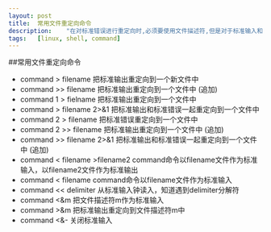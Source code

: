 ```yaml
---
layout:	post
title:	常用文件重定向命令
description:	"在对标准错误进行重定向时,必须要使用文件描述符,但是对于标准输入和输出来说,这不是必需的。"
tags:	[linux, shell, command]
---
```


##常用文件重定向命令

* command > filename 				把标准输出重定向到一个新文件中
* command >> filename 				把标准输出重定向到一个文件中 (追加)
* command 1 > fielname 				把标准输出重定向到一个文件中
* command > filename 2>&1 			把标准输出和标准错误一起重定向到一个文件中
* command 2 > filename 				把标准错误重定向到一个文件中
* command 2 >> filename 			        把标准输出重定向到一个文件中 (追加)
* command >> filename 2>&1 			把标准输出和标准错误一起重定向到一个文件中 (追加)
* command < filename >filename2 	        command命令以filename文件作为标准输入，以filename2文件作为标准输出
* command < filename 				command命令以filename文件作为标准输入
* command << delimiter 				从标准输入钟读入，知道遇到delimiter分解符
* command <&m 					把文件描述符m作为标准输入
* command >&m 					把标准输出重定向到文件描述符m中
* command <&- 					关闭标准输入